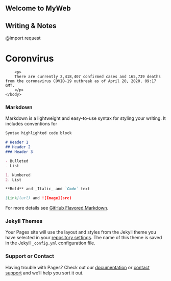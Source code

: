 ## Welcome to MyWeb
## Writing & Notes
@import request

<html>
    <head>
        <title>My Website!</title>
    </head>
    <body>
        <h1>Coronvirus</h1>

        <p>
        There are currently 2,418,407 confirmed cases and 165,739 deaths from the coronavirus COVID-19 outbreak as of April 20, 2020, 09:17 GMT.
        </p>
    </body>
</html>


### Markdown

Markdown is a lightweight and easy-to-use syntax for styling your writing. It includes conventions for

```markdown
Syntax highlighted code block

# Header 1
## Header 2
### Header 3

- Bulleted
- List

1. Numbered
2. List

**Bold** and _Italic_ and `Code` text

[Link](url) and ![Image](src)
```

For more details see [GitHub Flavored Markdown](https://guides.github.com/features/mastering-markdown/).

### Jekyll Themes

Your Pages site will use the layout and styles from the Jekyll theme you have selected in your [repository settings](https://github.com/adiyabat/ab/settings). The name of this theme is saved in the Jekyll `_config.yml` configuration file.

### Support or Contact

Having trouble with Pages? Check out our [documentation](https://help.github.com/categories/github-pages-basics/) or [contact support](https://github.com/contact) and we’ll help you sort it out.

